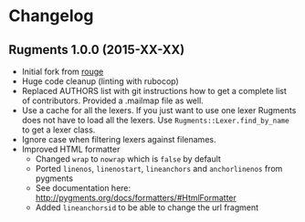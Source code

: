 # Changelog

## Rugments 1.0.0 (2015-XX-XX)

* Initial fork from [rouge](https://github.com/jneen/rouge)
* Huge code cleanup (linting with rubocop)
* Replaced AUTHORS list with git instructions how to get a complete list of
  contributors. Provided a .mailmap file as well.
* Use a cache for all the lexers. If you just want to use one lexer Rugments
  does not have to load all the lexers. Use `Rugments::Lexer.find_by_name` to
  get a lexer class.
* Ignore case when filtering lexers against filenames.
* Improved HTML formatter
  * Changed `wrap` to `nowrap` which is `false` by default
  * Ported `linenos`, `linenostart`, `lineanchors` and `anchorlinenos` from pygments
  * See documentation here: http://pygments.org/docs/formatters/#HtmlFormatter
  * Added `lineanchorsid` to be able to change the url fragment
